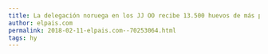 ```yaml
---
title: La delegación noruega en los JJ OO recibe 13.500 huevos de más por traducir mal el pedido al coreano
author: elpais.com
permalink: 2018-02-11-elpais.com--70253064.html
tags: hy
---
```


